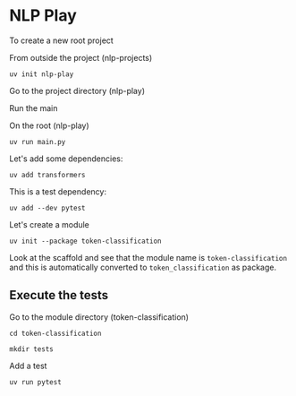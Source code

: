 # NLP Play

To create a new root project

From outside the project (nlp-projects)
```shell
uv init nlp-play
```

Go to the project directory (nlp-play)

Run the main

On the root (nlp-play)
```shell
uv run main.py
```

Let's add some dependencies:

```shell
uv add transformers
```

This is a test dependency:

```shell
uv add --dev pytest
```

Let's create a module

```shell
uv init --package token-classification
```

Look at the scaffold and see that the module name is `token-classification` 
and this is automatically converted to `token_classification` as package.

## Execute the tests

Go to the module directory (token-classification)
```shell
cd token-classification
```

```shell
mkdir tests
```

Add a test

```shell
uv run pytest
```